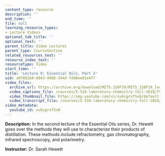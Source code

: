 ```yaml
---
content_type: resource
description: ''
end_time: ''
file: null
learning_resource_types:
- Lecture Videos
optional_tab_title: ''
optional_text: ''
parent_title: Video Lectures
parent_type: CourseSection
related_resources_text: ''
resource_index_text: ''
resourcetype: Video
start_time: ''
title: 'Lecture 9: Essential Oils, Part 2'
uid: a87081b8-6843-d4d6-344d-fd48ee01e4f7
video_files:
  archive_url: https://archive.org/download/MIT5.310F19/MIT5_310F19_lec09_300k.mp4
  video_captions_file: /courses/5-310-laboratory-chemistry-fall-2019/7585cb3a2467541da29af0d8b8d40389_sukzgrxfSx8.vtt
  video_thumbnail_file: https://img.youtube.com/vi/sukzgrxfSx8/default.jpg
  video_transcript_file: /courses/5-310-laboratory-chemistry-fall-2019/25cb4fedaf13b9208b6870fd5e738d5a_sukzgrxfSx8.pdf
video_metadata:
  youtube_id: sukzgrxfSx8
---
```


**Description:** In the second lecture of the Essential Oils series, Dr. Hewett goes over the methods they will use to characterize their products of distillation. These methods include refractometry, gas chromatography, infrared spectroscopy, and polarimetry. 

**Instructor:** Dr. Sarah Hewett